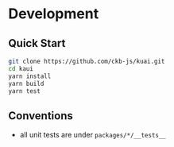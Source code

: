 # Development

## Quick Start

```sh
git clone https://github.com/ckb-js/kuai.git
cd kaui
yarn install
yarn build
yarn test
```

## Conventions

- all unit tests are under `packages/*/__tests__`
